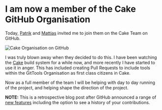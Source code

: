 ﻿---
Title: Invited to Cake organisation on GitHub
Published: 3/11/2015
Tags:
- github
- open source
- organisation
- cake
---

# I am now a member of the Cake GitHub Organisation

Today, [Patrik](https://github.com/patriksvensson) and [Mattias](https://github.com/devlead) invited me to join them on the Cake Team on GitHub.

![Cake Organisation on GitHub](https://gep13wpstorage.blob.core.windows.net/gep13/2015/11/3/cake-organisation.png)

I was truly blown away when they decided to do this.  I have been watching the [Cake](http://cakebuild.net/) build system for a while now, and more recently I have started to use it in anger.  This has included creating Pull Requests to include tools within the GitTools Organisation as first class citizens in Cake.

Now as a full member of the team I will be helping with day to day running of the project, and helping shape the direction of the project.

**NOTE:** This is a retrospective blog post after GitHub announced a range of [new features](https://github.com/blog/2256-a-whole-new-github-universe-announcing-new-tools-forums-and-features) including the option to see a history of your contributions.
